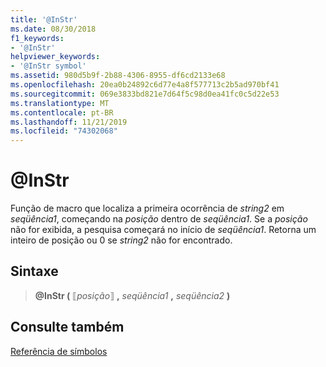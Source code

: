 ```yaml
---
title: '@InStr'
ms.date: 08/30/2018
f1_keywords:
- '@InStr'
helpviewer_keywords:
- '@InStr symbol'
ms.assetid: 980d5b9f-2b88-4306-8955-df6cd2133e68
ms.openlocfilehash: 20ea0b24892c6d77e4a8f577713c2b5ad970bf41
ms.sourcegitcommit: 069e3833bd821e7d64f5c98d0ea41fc0c5d22e53
ms.translationtype: MT
ms.contentlocale: pt-BR
ms.lasthandoff: 11/21/2019
ms.locfileid: "74302068"
---
```

# <a name="instr"></a>\@InStr

Função de macro que localiza a primeira ocorrência de *string2* em *seqüência1*, começando na *posição* dentro de *seqüência1*. Se a *posição* não for exibida, a pesquisa começará no início de *seqüência1*. Retorna um inteiro de posição ou 0 se *string2* não for encontrado.

## <a name="syntax"></a>Sintaxe

> **\@InStr (** ⟦*posição*⟧ __,__ *seqüência1* __,__ *seqüência2* **)**

## <a name="see-also"></a>Consulte também

[Referência de símbolos](../../assembler/masm/symbols-reference.md)

